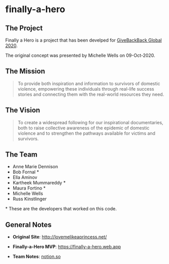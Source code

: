 # finally-a-hero

## The Project

Finally a Hero is a project that has been develped for [GiveBackBack Global 2020](https://givebackhack.com/global/events/givebackhack-2020/).

The original concept was presented by Michelle Wells on 09-Oct-2020.

## The Mission

> To provide both inspiration and information to survivors of domestic violence, empowering these individuals through real-life success stories and connecting them with the real-world resources they need.

## The Vision

> To create a widespread following for our inspirational documentaries, both to raise collective awareness of the epidemic of domestic violence and to strengthen the pathways available for victims and survivors.

## The Team

* Anne Marie Dennison
* Bob Fornal *
* Ella Aminov
* Kartheek Mummareddy *
* Maura Fortino *
* Michelle Wells
* Russ Kinstlinger

\* These are the developers that worked on this code.

## General Notes

* **Original Site**: http://lovemelikeaprincess.net/
* **Finally-a-Hero MVP**: https://finally-a-hero.web.app

* **Team Notes**: [notion.so](https://www.notion.so/2020-GiveBackHack-5da5ff5577904fcea31b424e75921a04)
